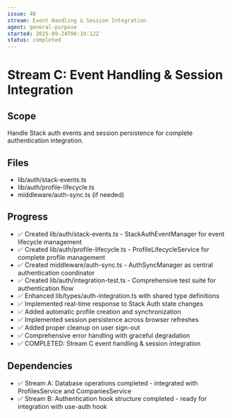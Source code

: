 ```yaml
---
issue: 48
stream: Event Handling & Session Integration
agent: general-purpose
started: 2025-09-24T06:19:12Z
status: completed
---
```


# Stream C: Event Handling & Session Integration

## Scope
Handle Stack auth events and session persistence for complete authentication integration.

## Files
- lib/auth/stack-events.ts
- lib/auth/profile-lifecycle.ts
- middleware/auth-sync.ts (if needed)

## Progress
- ✅ Created lib/auth/stack-events.ts - StackAuthEventManager for event lifecycle management
- ✅ Created lib/auth/profile-lifecycle.ts - ProfileLifecycleService for complete profile management
- ✅ Created middleware/auth-sync.ts - AuthSyncManager as central authentication coordinator
- ✅ Created lib/auth/integration-test.ts - Comprehensive test suite for authentication flow
- ✅ Enhanced lib/types/auth-integration.ts with shared type definitions
- ✅ Implemented real-time response to Stack Auth state changes
- ✅ Added automatic profile creation and synchronization
- ✅ Implemented session persistence across browser refreshes
- ✅ Added proper cleanup on user sign-out
- ✅ Comprehensive error handling with graceful degradation
- ✅ COMPLETED: Stream C event handling & session integration

## Dependencies
- ✅ Stream A: Database operations completed - integrated with ProfilesService and CompaniesService
- ✅ Stream B: Authentication hook structure completed - ready for integration with use-auth hook